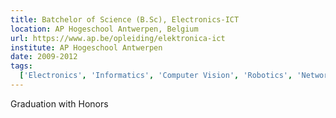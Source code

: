 ```yaml
---
title: Batchelor of Science (B.Sc), Electronics-ICT
location: AP Hogeschool Antwerpen, Belgium
url: https://www.ap.be/opleiding/elektronica-ict
institute: AP Hogeschool Antwerpen
date: 2009-2012
tags:
  ['Electronics', 'Informatics', 'Computer Vision', 'Robotics', 'Networking']
---
```


Graduation with Honors
